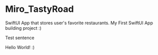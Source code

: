 # Miro_TastyRoad
SwiftUI App that stores user's favorite restaurants. My First SwiftUI App building project :)

Test sentence

Hello World! :)
